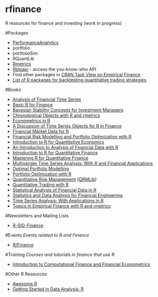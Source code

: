 # rfinance

R resources for finance and investing (work in progress)

#Packages
- [PerformanceAnalytics](http://braverock.com/brian/R/PerformanceAnalytics/html/PerformanceAnalytics-package.html)
- portfolio
- portfolioSim
- RQuantLib
- [Rmetrics](http://r-forge.r-project.org/projects/rmetrics)
- [Rblpapi](http://github.com/Rblp/Rblpapi) - access the you-know-who API
- Find other packages in [CRAN Task View on Empirical Finance](http://cran.r-project.org/web/views/Finance.html)
- [List of R packages for backtesting quantitative trading strategies](https://www.linkedin.com/pulse/20141124133216-78438968-list-of-r-package-for-back-testing-quantitative-trading-strategies)

#Books
- [Analysis of Financial Time Series](http://www.amazon.com/dp/0471690740/)
- [Basic R for Finance](https://www.rmetrics.org/ebooks-basicr)
- [Bayesian Stability Concepts for Investment Managers](https://www.rmetrics.org/ebooks-stability)
- [Chronological Objects with R and rmetrics](https://www.rmetrics.org/ebooks-chronos)
- [Econometrics in R](http://cran.r-project.org/doc/contrib/Farnsworth-EconometricsInR.pdf)
- [A Discussion of Time Series Objects for R in Finance](https://www.rmetrics.org/ebooks-tseries)
- [Financial Market Data for R](https://www.rmetrics.org/ebooks-datafeed)
- [Financial Risk Modelling and Portfolio Optimization with R](http://www.amazon.com/Financial-Risk-Modelling-Portfolio-Optimization/dp/0470978708/)
- [Introduction to R for Quantitative Economics](http://www.springer.com/gp/book/9788132223399)
- [An Introduction to Analysis of Financial Data with R](http://www.amazon.com/An-Introduction-Analysis-Financial-Data/dp/0470890819)
- [Introduction to R for Quantitative Finance](http://www.amazon.com/Introduction-Quantitative-Finance-Gergely-Dar%C3%B3czi/dp/178328093X)
- [Mastering R for Quantitative Finance](http://www.amazon.com/Mastering-Quantitative-Finance-Edina-Berlinger/dp/1783552077/)
- [Multivariate Time Series Analysis: With R and Financial Applications](http://www.amazon.com/Multivariate-Time-Series-Analysis-Applications/dp/1118617908/)
- [Optimal Portfolio Modelling](http://eu.wiley.com/WileyCDA/WileyTitle/productCd-0470117664.html)
- [Portfolio Optimization with R](https://www.rmetrics.org/ebooks-portfolio)
- [Quantitative Risk Management](http://www.amazon.com/dp/0691122555/) ([QRMLib](http://cran.r-project.org/web/packages/QRMlib/index.html))
- [Quantitative Trading with R](http://www.amazon.com/Quantitative-Trading-Understanding-Mathematical-Computational/dp/1137354070)
- [Statistical Analysis of Financial Data in R](http://www.amazon.com/Statistical-Analysis-Financial-Springer-Statistics/dp/1461487870/)
- [Statistics and Data Analysis for Financial Engineering](http://www.amazon.com/gp/product/1441977864/)
- [Time Series Analysis: With Applications in R](http://www.amazon.com/dp/0387759581/)
- [Topics in Empirical Finance with R and rmetrics](https://www.rmetrics.org/ebooks-henaff)

#Newsletters and Mailing Lists
- [R-SIG-Finance](https://stat.ethz.ch/mailman/listinfo/r-sig-finance)

#Events
*Events related to R and Finance*
- [R/Finance](http://www.rinfinance.com/)

#Training
*Courses and tutorials in finance that use R*
- [Introduction to Computational Finance and Financial Econometrics](https://www.coursera.org/course/compfinance)

#Other R Resources
- [Awesome R](https://github.com/qinwf/awesome-R) 
- [Getting Started in Data Analysis: R](http://libguides.princeton.edu/dss/R)
